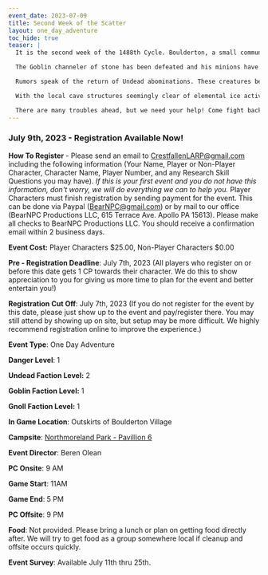 ```yaml
---
event_date: 2023-07-09
title: Second Week of the Scatter
layout: one_day_adventure
toc_hide: true
teaser: |
  It is the second week of the 1488th Cycle. Boulderton, a small community near the edge of the Crescent Wood has become a gathering place for adventure and creation.

  The Goblin channeler of stone has been defeated and his minions have run off. A troll that was terrorizing the forest and causing mayhem has also been killed. Despite this positive momentum, the clearing of the local area and building up of Boulderton has been slow moving.

  Rumors speak of the return of Undead abominations. These creatures bear red skulls, innate harming magics, and deadly weapon capabilities.

  With the local cave structures seemingly clear of elemental ice activity, it seems that the heat has grown dramatically. Word of increased forest fires and droughts have emerged.

  There are many troubles ahead, but we need your help! Come fight back the evils that roam the land, heal those that battle, build items to grow the town or use any number of other skill to build the community. Whether you fight in the wilds or stay back in the gathering hall, all are welcome to attend.
---
```




### July 9th, 2023 - Registration Available Now!

**How To Register** - Please send an email to CrestfallenLARP@gmail.com including the following information (Your Name, Player or Non-Player Character, Character Name, Player Number, and any Research Skill Questions you may have).  *If this is your first event and you do not have this information, don't worry, we will do everything we can to help you.*  Player Characters must finish registration by sending payment for the event.  This can be done via Paypal (BearNPC@gmail.com) or by mail to our office (BearNPC Productions LLC, 615 Terrace Ave. Apollo PA 15613).  Please make all checks to BearNPC Productions LLC.  You should receive a confirmation email within 2 business days.

**Event Cost:** Player Characters $25.00, Non-Player Characters $0.00

**Pre - Registration Deadline**: July 7th, 2023 (All players who register on or before this date gets 1 CP towards their character.  We do this to show appreciation to you for giving us more time to plan for the event and better entertain you!)

**Registration Cut Off**: July 7th, 2023 (If you do not register for the event by this date, please just show up to the event and pay/register there. You may still attend by showing up on site, but setup may be more difficult. We highly recommend registration online to improve the experience.)

**Event Type**: One Day Adventure

**Danger Level**: 1

**Undead Faction Level:** 2

**Goblin Faction Level:** 1

**Gnoll Faction Level:** 1

**In Game Location**: Outskirts of Boulderton Village

**Campsite**: [Northmoreland Park - Pavillion 6](https://crestfallenlarp.com/schedule/camps/northmoreland_park_pavilion_6/)

**Event Director**: Beren Olean

**PC Onsite**:  9 AM

**Game Start**: 11AM

**Game End**: 5 PM

**PC Offsite**:  9 PM

**Food**:  Not provided. Please bring a lunch or plan on getting food directly after.  We will try to get food as a group somewhere local if cleanup and offsite occurs quickly.

**Event Survey**: Available July 11th thru 25th.


